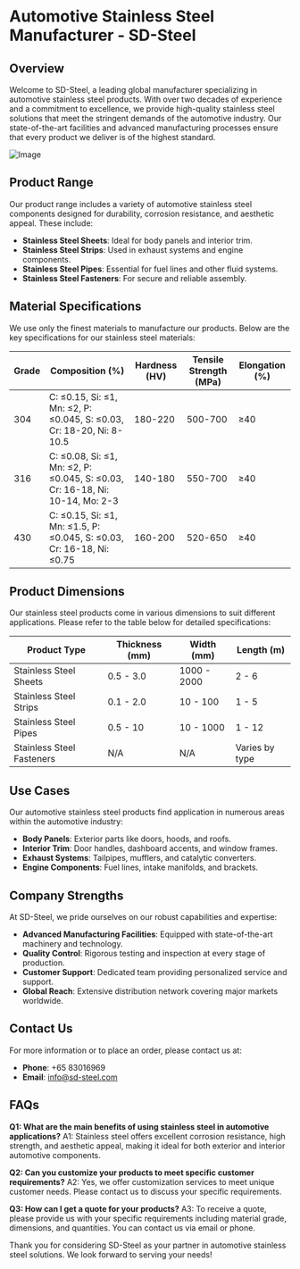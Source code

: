 # Automotive Stainless Steel Manufacturer - SD-Steel

## Overview
Welcome to SD-Steel, a leading global manufacturer specializing in automotive stainless steel products. With over two decades of experience and a commitment to excellence, we provide high-quality stainless steel solutions that meet the stringent demands of the automotive industry. Our state-of-the-art facilities and advanced manufacturing processes ensure that every product we deliver is of the highest standard.

![Image](https://github.com/user-attachments/assets/2567258e-e124-4816-932d-1809bd27ef0b)

## Product Range
Our product range includes a variety of automotive stainless steel components designed for durability, corrosion resistance, and aesthetic appeal. These include:

- **Stainless Steel Sheets**: Ideal for body panels and interior trim.
- **Stainless Steel Strips**: Used in exhaust systems and engine components.
- **Stainless Steel Pipes**: Essential for fuel lines and other fluid systems.
- **Stainless Steel Fasteners**: For secure and reliable assembly.

## Material Specifications
We use only the finest materials to manufacture our products. Below are the key specifications for our stainless steel materials:

| Grade | Composition (%) | Hardness (HV) | Tensile Strength (MPa) | Elongation (%) |
|-------|-----------------|---------------|------------------------|----------------|
| 304   | C: ≤0.15, Si: ≤1, Mn: ≤2, P: ≤0.045, S: ≤0.03, Cr: 18-20, Ni: 8-10.5 | 180-220 | 500-700 | ≥40 |
| 316   | C: ≤0.08, Si: ≤1, Mn: ≤2, P: ≤0.045, S: ≤0.03, Cr: 16-18, Ni: 10-14, Mo: 2-3 | 140-180 | 550-700 | ≥40 |
| 430   | C: ≤0.15, Si: ≤1, Mn: ≤1.5, P: ≤0.045, S: ≤0.03, Cr: 16-18, Ni: ≤0.75 | 160-200 | 520-650 | ≥40 |

## Product Dimensions
Our stainless steel products come in various dimensions to suit different applications. Please refer to the table below for detailed specifications:

| Product Type     | Thickness (mm) | Width (mm) | Length (m) |
|------------------|----------------|------------|------------|
| Stainless Steel Sheets | 0.5 - 3.0      | 1000 - 2000 | 2 - 6      |
| Stainless Steel Strips | 0.1 - 2.0      | 10 - 100   | 1 - 5      |
| Stainless Steel Pipes | 0.5 - 10       | 10 - 1000  | 1 - 12     |
| Stainless Steel Fasteners | N/A            | N/A        | Varies by type |

## Use Cases
Our automotive stainless steel products find application in numerous areas within the automotive industry:

- **Body Panels**: Exterior parts like doors, hoods, and roofs.
- **Interior Trim**: Door handles, dashboard accents, and window frames.
- **Exhaust Systems**: Tailpipes, mufflers, and catalytic converters.
- **Engine Components**: Fuel lines, intake manifolds, and brackets.

## Company Strengths
At SD-Steel, we pride ourselves on our robust capabilities and expertise:

- **Advanced Manufacturing Facilities**: Equipped with state-of-the-art machinery and technology.
- **Quality Control**: Rigorous testing and inspection at every stage of production.
- **Customer Support**: Dedicated team providing personalized service and support.
- **Global Reach**: Extensive distribution network covering major markets worldwide.

## Contact Us
For more information or to place an order, please contact us at:
- **Phone**: +65 83016969
- **Email**: info@sd-steel.com

## FAQs
**Q1: What are the main benefits of using stainless steel in automotive applications?**
A1: Stainless steel offers excellent corrosion resistance, high strength, and aesthetic appeal, making it ideal for both exterior and interior automotive components.

**Q2: Can you customize your products to meet specific customer requirements?**
A2: Yes, we offer customization services to meet unique customer needs. Please contact us to discuss your specific requirements.

**Q3: How can I get a quote for your products?**
A3: To receive a quote, please provide us with your specific requirements including material grade, dimensions, and quantities. You can contact us via email or phone.

Thank you for considering SD-Steel as your partner in automotive stainless steel solutions. We look forward to serving your needs!